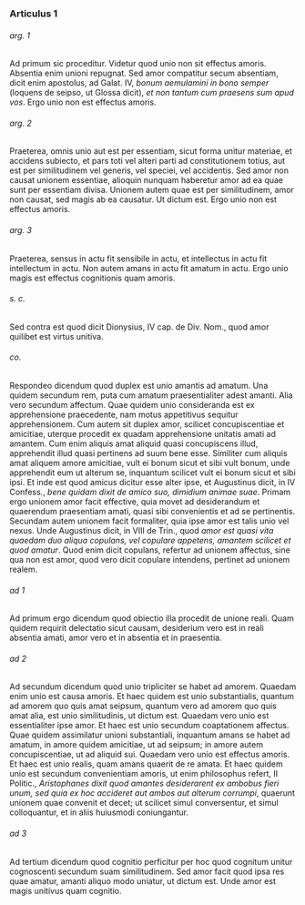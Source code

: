 ### Articulus 1

###### arg. 1
Ad primum sic proceditur. Videtur quod unio non sit effectus amoris. Absentia enim unioni repugnat. Sed amor compatitur secum absentiam, dicit enim apostolus, ad Galat. IV, *bonum aemulamini in bono semper* (loquens de seipso, ut Glossa dicit), *et non tantum cum praesens sum apud vos*. Ergo unio non est effectus amoris.

###### arg. 2
Praeterea, omnis unio aut est per essentiam, sicut forma unitur materiae, et accidens subiecto, et pars toti vel alteri parti ad constitutionem totius, aut est per similitudinem vel generis, vel speciei, vel accidentis. Sed amor non causat unionem essentiae, alioquin nunquam haberetur amor ad ea quae sunt per essentiam divisa. Unionem autem quae est per similitudinem, amor non causat, sed magis ab ea causatur. Ut dictum est. Ergo unio non est effectus amoris.

###### arg. 3
Praeterea, sensus in actu fit sensibile in actu, et intellectus in actu fit intellectum in actu. Non autem amans in actu fit amatum in actu. Ergo unio magis est effectus cognitionis quam amoris.

###### s. c.
Sed contra est quod dicit Dionysius, IV cap. de Div. Nom., quod amor quilibet est virtus unitiva.

###### co.
Respondeo dicendum quod duplex est unio amantis ad amatum. Una quidem secundum rem, puta cum amatum praesentialiter adest amanti. Alia vero secundum affectum. Quae quidem unio consideranda est ex apprehensione praecedente, nam motus appetitivus sequitur apprehensionem. Cum autem sit duplex amor, scilicet concupiscentiae et amicitiae, uterque procedit ex quadam apprehensione unitatis amati ad amantem. Cum enim aliquis amat aliquid quasi concupiscens illud, apprehendit illud quasi pertinens ad suum bene esse. Similiter cum aliquis amat aliquem amore amicitiae, vult ei bonum sicut et sibi vult bonum, unde apprehendit eum ut alterum se, inquantum scilicet vult ei bonum sicut et sibi ipsi. Et inde est quod amicus dicitur esse alter ipse, et Augustinus dicit, in IV Confess., *bene quidam dixit de amico suo, dimidium animae suae*. Primam ergo unionem amor facit effective, quia movet ad desiderandum et quaerendum praesentiam amati, quasi sibi convenientis et ad se pertinentis. Secundam autem unionem facit formaliter, quia ipse amor est talis unio vel nexus. Unde Augustinus dicit, in VIII de Trin., quod *amor est quasi vita quaedam duo aliqua copulans, vel copulare appetens, amantem scilicet et quod amatur*. Quod enim dicit copulans, refertur ad unionem affectus, sine qua non est amor, quod vero dicit copulare intendens, pertinet ad unionem realem.

###### ad 1
Ad primum ergo dicendum quod obiectio illa procedit de unione reali. Quam quidem requirit delectatio sicut causam, desiderium vero est in reali absentia amati, amor vero et in absentia et in praesentia.

###### ad 2
Ad secundum dicendum quod unio tripliciter se habet ad amorem. Quaedam enim unio est causa amoris. Et haec quidem est unio substantialis, quantum ad amorem quo quis amat seipsum, quantum vero ad amorem quo quis amat alia, est unio similitudinis, ut dictum est. Quaedam vero unio est essentialiter ipse amor. Et haec est unio secundum coaptationem affectus. Quae quidem assimilatur unioni substantiali, inquantum amans se habet ad amatum, in amore quidem amicitiae, ut ad seipsum; in amore autem concupiscentiae, ut ad aliquid sui. Quaedam vero unio est effectus amoris. Et haec est unio realis, quam amans quaerit de re amata. Et haec quidem unio est secundum convenientiam amoris, ut enim philosophus refert, II Politic., *Aristophanes dixit quod amantes desiderarent ex ambobus fieri unum, sed quia ex hoc accideret aut ambos aut alterum corrumpi*, quaerunt unionem quae convenit et decet; ut scilicet simul conversentur, et simul colloquantur, et in aliis huiusmodi coniungantur.

###### ad 3
Ad tertium dicendum quod cognitio perficitur per hoc quod cognitum unitur cognoscenti secundum suam similitudinem. Sed amor facit quod ipsa res quae amatur, amanti aliquo modo uniatur, ut dictum est. Unde amor est magis unitivus quam cognitio.


